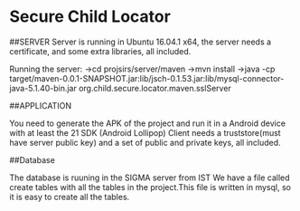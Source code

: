 # Secure Child Locator 

##SERVER
Server is running in Ubuntu 16.04.1 x64, the server needs a certificate, and some extra libraries, all included.

Running the server:
->cd projsirs/server/maven
->mvn install
->java -cp target/maven-0.0.1-SNAPSHOT.jar:lib/jsch-0.1.53.jar:lib/mysql-connector-java-5.1.40-bin.jar org.child.secure.locator.maven.sslServer

##APPLICATION

You need to generate the APK of the project and run it in a Android device with at least the 21 SDK (Android Lollipop)
Client needs a truststore(must have server public key) and a set of public and private keys, all included.

##Database

The database is ruuning in the SIGMA server from IST
We have a file called create tables with all the tables in the project.This file is written in mysql, so it is easy to create all the tables.
